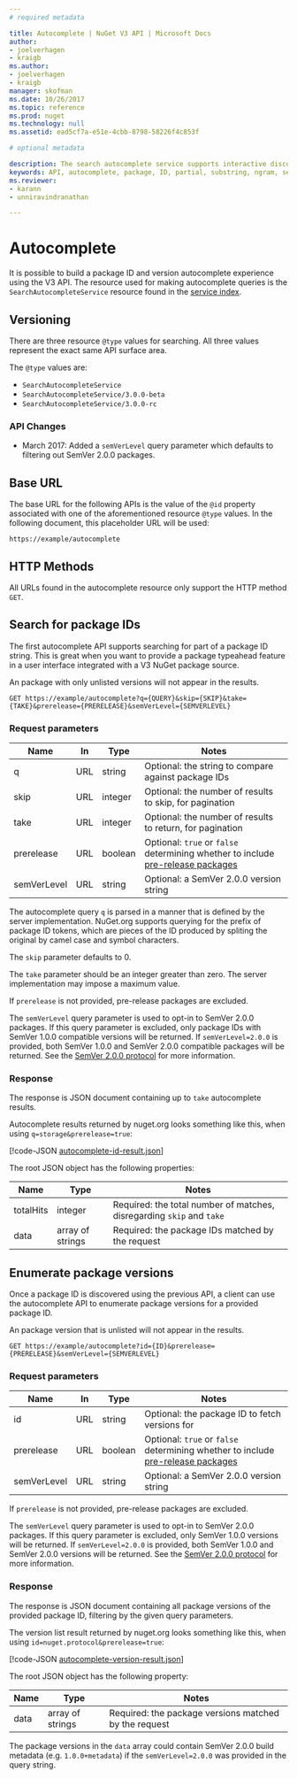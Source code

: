 ```yaml
---
# required metadata 

title: Autocomplete | NuGet V3 API | Microsoft Docs
author:
- joelverhagen
- kraigb
ms.author:
- joelverhagen
- kraigb
manager: skofman
ms.date: 10/26/2017
ms.topic: reference
ms.prod: nuget
ms.technology: null
ms.assetid: ead5cf7a-e51e-4cbb-8798-58226f4c853f

# optional metadata

description: The search autocomplete service supports interactive discovery of package IDs and versions.
keywords: API, autocomplete, package, ID, partial, substring, ngram, search, version, identifier
ms.reviewer:
- karann
- unniravindranathan

---
```


# Autocomplete

It is possible to build a package ID and version autocomplete experience using the V3 API. The resource used for making
autocomplete queries is the `SearchAutocompleteService` resource found in the [service index](service-index.md).

## Versioning

There are three resource `@type` values for searching. All three values represent the exact same API surface area.

The `@type` values are:

 - `SearchAutocompleteService`
 - `SearchAutocompleteService/3.0.0-beta`
 - `SearchAutocompleteService/3.0.0-rc`

### API Changes

 - March 2017: Added a `semVerLevel` query parameter which defaults to filtering out SemVer 2.0.0 packages.

## Base URL

The base URL for the following APIs is the value of the `@id` property associated with one of the aforementioned
resource `@type` values. In the following document, this placeholder URL will be used:

```
https://example/autocomplete
```

## HTTP Methods

All URLs found in the autocomplete resource only support the HTTP method `GET`.

## Search for package IDs

The first autocomplete API supports searching for part of a package ID string. This is great when you want to provide
a package typeahead feature in a user interface integrated with a V3 NuGet package source.

An package with only unlisted versions will not appear in the results.

```
GET https://example/autocomplete?q={QUERY}&skip={SKIP}&take={TAKE}&prerelease={PRERELEASE}&semVerLevel={SEMVERLEVEL}
```

### Request parameters

Name        | In     | Type    | Notes
----------- | ------ | ------- | -----
q           | URL    | string  | Optional: the string to compare against package IDs
skip        | URL    | integer | Optional: the number of results to skip, for pagination
take        | URL    | integer | Optional: the number of results to return, for pagination
prerelease  | URL    | boolean | Optional: `true` or `false` determining whether to include [pre-release packages](../../create-packages/prerelease-packages.md)
semVerLevel | URL    | string  | Optional: a SemVer 2.0.0 version string 

The autocomplete query `q` is parsed in a manner that is defined by the server implementation. NuGet.org supports
querying for the prefix of package ID tokens, which are pieces of the ID produced by spliting the original by camel
case and symbol characters.

The `skip` parameter defaults to 0.

The `take` parameter should be an integer greater than zero. The server implementation may impose a maximum value.

If `prerelease` is not provided, pre-release packages are excluded.

The `semVerLevel` query parameter is used to opt-in to SemVer 2.0.0 packages. If this query parameter is excluded, only
package IDs with SemVer 1.0.0 compatible versions will be returned. If `semVerLevel=2.0.0` is provided, both SemVer
1.0.0 and SemVer 2.0.0 compatible packages will be returned. See the
[SemVer 2.0.0 protocol](https://github.com/NuGet/Home/wiki/Semver-2.0.0-Protocol) for more information.

### Response

The response is JSON document containing up to `take` autocomplete results.

Autocomplete results returned by nuget.org looks something like this, when using `q=storage&prerelease=true`:

[!code-JSON [autocomplete-id-result.json](./_data/autocomplete-id-result.json)]

The root JSON object has the following properties:

Name      | Type             | Notes
--------- | ---------------- | -----
totalHits | integer          | Required: the total number of matches, disregarding `skip` and `take`
data      | array of strings | Required: the package IDs matched by the request

## Enumerate package versions

Once a package ID is discovered using the previous API, a client can use the autocomplete API to enumerate package
versions for a provided package ID.

An package version that is unlisted will not appear in the results.

```
GET https://example/autocomplete?id={ID}&prerelease={PRERELEASE}&semVerLevel={SEMVERLEVEL}
```

### Request parameters

Name        | In     | Type    | Notes
----------- | ------ | ------- | -----
id          | URL    | string  | Optional: the package ID to fetch versions for
prerelease  | URL    | boolean | Optional: `true` or `false` determining whether to include [pre-release packages](../../create-packages/prerelease-packages.md)
semVerLevel | URL    | string  | Optional: a SemVer 2.0.0 version string 

If `prerelease` is not provided, pre-release packages are excluded.

The `semVerLevel` query parameter is used to opt-in to SemVer 2.0.0 packages. If this query parameter is excluded, only
SemVer 1.0.0 versions will be returned. If `semVerLevel=2.0.0` is provided, both SemVer 1.0.0 and SemVer 2.0.0 versions
will be returned. See the [SemVer 2.0.0 protocol](https://github.com/NuGet/Home/wiki/Semver-2.0.0-Protocol) for more
information.

### Response

The response is JSON document containing all package versions of the provided package ID, filtering by the given query
parameters.

The version list result returned by nuget.org looks something like this, when using
`id=nuget.protocol&prerelease=true`:

[!code-JSON [autocomplete-version-result.json](./_data/autocomplete-version-result.json)]

The root JSON object has the following property:

Name      | Type             | Notes
--------- | ---------------- | -----
data      | array of strings | Required: the package versions matched by the request

The package versions in the `data` array could contain SemVer 2.0.0 build metadata (e.g. `1.0.0+metadata`) if the
`semVerLevel=2.0.0` was provided in the query string.
